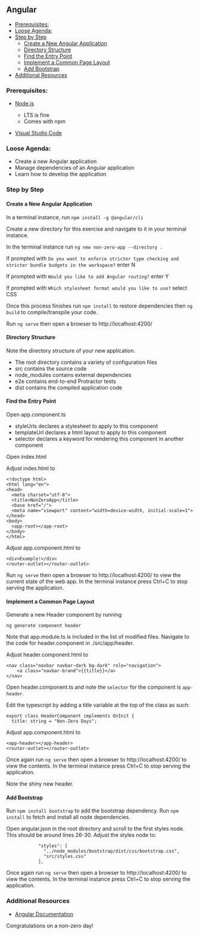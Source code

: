 ## Angular

  - [Prerequisites:](#prerequisites)
  - [Loose Agenda:](#loose-agenda)
  - [Step by Step](#step-by-step)
    - [Create a New Angular Application](#create-a-new-angular-application)
    - [Directory Structure](#directory-structure)
    - [Find the Entry Point](#find-the-entry-point)
    - [Implement a Common Page Layout](#implement-a-common-page-layout)
    - [Add Bootstrap](#add-bootstrap)
  - [Additional Resources](#additional-resources)

### Prerequisites:

- [Node.js](https://nodejs.org/en/download/)
  - LTS is fine
  - Comes with npm

- [Visual Studio Code](https://code.visualstudio.com/)

### Loose Agenda:

- Create a new Angular application
- Manage dependencies of an Angular application
- Learn how to develop the application

### Step by Step


#### Create a New Angular Application

In a terminal instance, run ```npm install -g @angular/cli```

Create a new directory for this exercise and navigate to it in your terminal instance.

In the terminal instance run ```ng new non-zero-app --directory .```

If prompted with ```Do you want to enforce stricter type checking and stricter bundle budgets in the workspace?``` enter N

If prompted with ```Would you like to add Angular routing?``` enter Y

If prompted with ```Which stylesheet format would you like to use?``` select CSS

Once this process finishes run ```npm install``` to restore dependencies then ```ng build``` to compile/transpile your code. 

Run ```ng serve``` then open a browser to http://localhost:4200/

#### Directory Structure

Note the directory structure of your new application.

- The root directory contains a variety of configuration files
- src contains the source code
- node_modules contains external dependencies
- e2e contains end-to-end Protractor tests
- dist contains the compiled application code 

#### Find the Entry Point

Open app.component.ts
- styleUrls declares a stylesheet to apply to this component
- templateUrl declares a html layout to apply to this component 
- selector declares a keyword for rendering this component in another component

Open index.html

Adjust index.html to
```
<!doctype html>
<html lang="en">
<head>
  <meta charset="utf-8">
  <title>NonZeroApp</title>
  <base href="/">
  <meta name="viewport" content="width=device-width, initial-scale=1">
</head>
<body>
  <app-root></app-root>
</body>
</html>
```

Adjust app.component.html to
```
<div>Example!</div>
<router-outlet></router-outlet>
```

Run ```ng serve``` then open a browser to http://localhost:4200/ to view the current state of the web app. In the terminal instance press Ctrl+C to stop serving the application.


#### Implement a Common Page Layout

Generate a new Header component by running
```
ng generate component header
```

Note that app.module.ts is included in the list of modified files. Navigate to the code for header.component in ./src/app/header.

Adjust header.component.html to
```
<nav class="navbar navbar-dark bg-dark" role="navigation">
    <a class="navbar-brand">{{title}}</a>
</nav>
```

Open header.component.ts and note the ```selector``` for the component is ```app-header```. 

Edit the typescript by adding a title variable at the top of the class as such:
```
export class HeaderComponent implements OnInit {
  title: string = "Non-Zero Days";
```

Adjust app.component.html to
```
<app-header></app-header>
<router-outlet></router-outlet>
```

Once again run ```ng serve``` then open a browser to http://localhost:4200/ to view the contents. In the terminal instance press Ctrl+C to stop serving the application.

Note the shiny new header.

#### Add Bootstrap

Run ```npm install bootstrap``` to add the bootstrap dependency. Run ```npm install``` to fetch and install all node dependencies.

Open angular.json in the root directory and scroll to the first styles node. This should be around lines 26-30. Adjust the styles node to:

```
            "styles": [
              "../node_modules/bootstrap/dist/css/bootstrap.css",
              "src/styles.css"
            ],
```

Once again run ```ng serve``` then open a browser to http://localhost:4200/ to view the contents. In the terminal instance press Ctrl+C to stop serving the application.

### Additional Resources
- [Angular Documentation](https://angular.io/docs)

Congratulations on a non-zero day!
